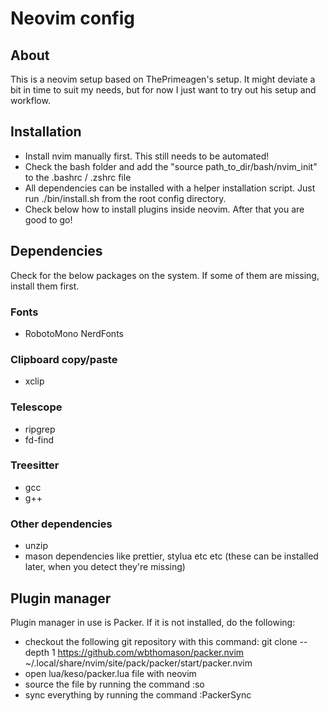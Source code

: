 # Neovim config

## About

This is a neovim setup based on ThePrimeagen's setup. It might deviate a bit in time to suit my needs, but for now I just want to try out his setup and workflow.

## Installation
- Install nvim manually first. This still needs to be automated!
- Check the bash folder and add the "source path_to_dir/bash/nvim_init" to the .bashrc / .zshrc file
- All dependencies can be installed with a helper installation script. Just run ./bin/install.sh from the root config directory.
- Check below how to install plugins inside neovim. After that you are good to go!

## Dependencies

Check for the below packages on the system. If some of them are missing, install them first.

### Fonts
- RobotoMono NerdFonts

### Clipboard copy/paste
- xclip

### Telescope
- ripgrep
- fd-find

### Treesitter
- gcc
- g++

### Other dependencies
- unzip
- mason dependencies like prettier, stylua etc etc (these can be installed later, when you detect they're missing)


## Plugin manager

Plugin manager in use is Packer. If it is not installed, do the following:
- checkout the following git repository with this command: git clone --depth 1 https://github.com/wbthomason/packer.nvim ~/.local/share/nvim/site/pack/packer/start/packer.nvim
- open lua/keso/packer.lua file with neovim
- source the file by running the command :so
- sync everything by running the command :PackerSync
